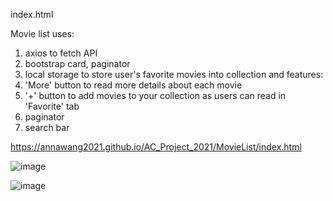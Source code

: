 index.html

Movie list uses:
  1. axios to fetch API
  2. bootstrap card, paginator
  3. local storage to store user's favorite movies into collection
and features:
  1. 'More' button to read more details about each movie
  2. '+' button to add movies to your collection as users can read in 'Favorite' tab
  3. paginator
  4. search bar 
  
  https://annawang2021.github.io/AC_Project_2021/MovieList/index.html
  
  ![image](https://user-images.githubusercontent.com/77376405/120076869-494b3080-c0da-11eb-8990-4babc61994a7.png)

  ![image](https://user-images.githubusercontent.com/77376405/120076878-59631000-c0da-11eb-978c-c4d10136df20.png)
  
  

  

